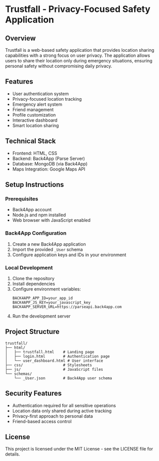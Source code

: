 # Trustfall - Privacy-Focused Safety Application

## Overview
Trustfall is a web-based safety application that provides location sharing capabilities with a strong focus on user privacy. The application allows users to share their location only during emergency situations, ensuring personal safety without compromising daily privacy.

## Features
- User authentication system
- Privacy-focused location tracking
- Emergency alert system
- Friend management
- Profile customization
- Interactive dashboard
- Smart location sharing

## Technical Stack
- Frontend: HTML, CSS
- Backend: Back4App (Parse Server)
- Database: MongoDB (via Back4App)
- Maps Integration: Google Maps API

## Setup Instructions

### Prerequisites
- Back4App account
- Node.js and npm installed
- Web browser with JavaScript enabled

### Back4App Configuration
1. Create a new Back4App application
2. Import the provided `_User` schema
3. Configure application keys and IDs in your environment

### Local Development
1. Clone the repository
2. Install dependencies
3. Configure environment variables:
   ```
   BACK4APP_APP_ID=your_app_id
   BACK4APP_JS_KEY=your_javascript_key
   BACK4APP_SERVER_URL=https://parseapi.back4app.com
   ```
4. Run the development server

## Project Structure
```
trustfall/
├── html/
│   ├── trustfall.html    # Landing page
│   ├── login.html        # Authentication page
│   └── user_dashboard.html # User interface
├── css/                  # Stylesheets
├── js/                   # JavaScript files
└── schemas/
    └── _User.json        # Back4App user schema
```

## Security Features
- Authentication required for all sensitive operations
- Location data only shared during active tracking
- Privacy-first approach to personal data
- Friend-based access control

## License
This project is licensed under the MIT License - see the LICENSE file for details.